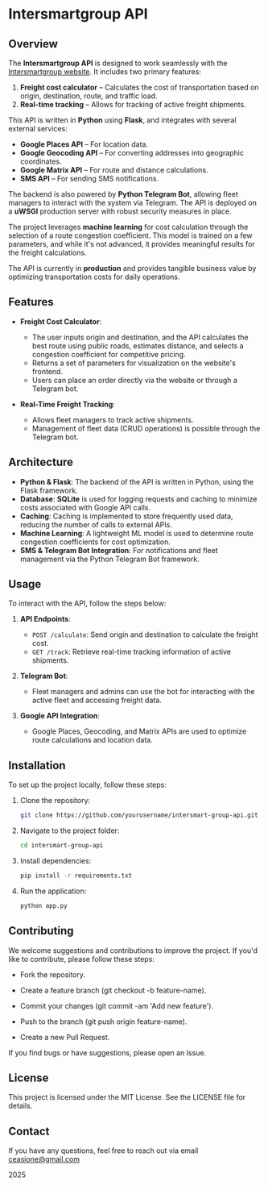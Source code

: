 # Intersmartgroup API

## Overview

The **Intersmartgroup API** is designed to work seamlessly with the [Intersmartgroup website](https://intersmartgroup.com/). It includes two primary features:
1. **Freight cost calculator** – Calculates the cost of transportation based on origin, destination, route, and traffic load.
2. **Real-time tracking** – Allows for tracking of active freight shipments.

This API is written in **Python** using **Flask**, and integrates with several external services:
- **Google Places API** – For location data.
- **Google Geocoding API** – For converting addresses into geographic coordinates.
- **Google Matrix API** – For route and distance calculations.
- **SMS API** – For sending SMS notifications.

The backend is also powered by **Python Telegram Bot**, allowing fleet managers to interact with the system via Telegram. The API is deployed on a **uWSGI** production server with robust security measures in place.

The project leverages **machine learning** for cost calculation through the selection of a route congestion coefficient. This model is trained on a few parameters, and while it's not advanced, it provides meaningful results for the freight calculations.

The API is currently in **production** and provides tangible business value by optimizing transportation costs for daily operations.

## Features

- **Freight Cost Calculator**:
    - The user inputs origin and destination, and the API calculates the best route using public roads, estimates distance, and selects a congestion coefficient for competitive pricing.
    - Returns a set of parameters for visualization on the website's frontend.
    - Users can place an order directly via the website or through a Telegram bot.

- **Real-Time Freight Tracking**:
    - Allows fleet managers to track active shipments.
    - Management of fleet data (CRUD operations) is possible through the Telegram bot.

## Architecture

- **Python & Flask**: The backend of the API is written in Python, using the Flask framework.
- **Database**: **SQLite** is used for logging requests and caching to minimize costs associated with Google API calls.
- **Caching**: Caching is implemented to store frequently used data, reducing the number of calls to external APIs.
- **Machine Learning**: A lightweight ML model is used to determine route congestion coefficients for cost optimization.
- **SMS & Telegram Bot Integration**: For notifications and fleet management via the Python Telegram Bot framework.

## Usage

To interact with the API, follow the steps below:

1. **API Endpoints**:
   - `POST /calculate`: Send origin and destination to calculate the freight cost.
   - `GET /track`: Retrieve real-time tracking information of active shipments.

2. **Telegram Bot**:
   - Fleet managers and admins can use the bot for interacting with the active fleet and accessing freight data.

3. **Google API Integration**:
   - Google Places, Geocoding, and Matrix APIs are used to optimize route calculations and location data.

## Installation

To set up the project locally, follow these steps:

1. Clone the repository:

   ```bash
   git clone https://github.com/yourusername/intersmart-group-api.git
   
2. Navigate to the project folder:

   ```bash
   cd intersmart-group-api

3. Install dependencies:
   ```bash
   pip install -r requirements.txt
   
4. Run the application:
   ```bash
   python app.py

## Contributing

We welcome suggestions and contributions to improve the project. If you'd like to contribute, please follow these steps:

- Fork the repository.

- Create a feature branch (git checkout -b feature-name).

- Commit your changes (git commit -am 'Add new feature').

- Push to the branch (git push origin feature-name).

- Create a new Pull Request.

If you find bugs or have suggestions, please open an Issue.

## License

This project is licensed under the MIT License. See the LICENSE file for details.

## Contact

If you have any questions, feel free to reach out via email ceasione@gmail.com

2025